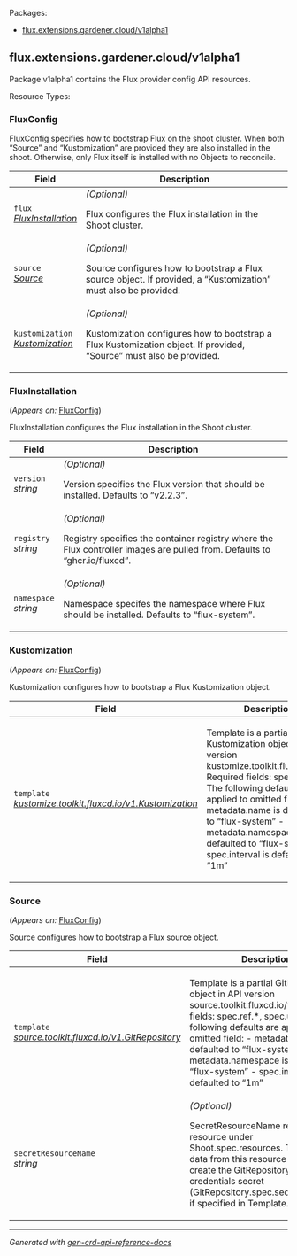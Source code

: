 <p>Packages:</p>
<ul>
<li>
<a href="#flux.extensions.gardener.cloud%2fv1alpha1">flux.extensions.gardener.cloud/v1alpha1</a>
</li>
</ul>
<h2 id="flux.extensions.gardener.cloud/v1alpha1">flux.extensions.gardener.cloud/v1alpha1</h2>
<p>
<p>Package v1alpha1 contains the Flux provider config API resources.</p>
</p>
Resource Types:
<ul></ul>
<h3 id="flux.extensions.gardener.cloud/v1alpha1.FluxConfig">FluxConfig
</h3>
<p>
<p>FluxConfig specifies how to bootstrap Flux on the shoot cluster.
When both &ldquo;Source&rdquo; and &ldquo;Kustomization&rdquo; are provided they are also installed in the shoot.
Otherwise, only Flux itself is installed with no Objects to reconcile.</p>
</p>
<table>
<thead>
<tr>
<th>Field</th>
<th>Description</th>
</tr>
</thead>
<tbody>
<tr>
<td>
<code>flux</code></br>
<em>
<a href="#flux.extensions.gardener.cloud/v1alpha1.FluxInstallation">
FluxInstallation
</a>
</em>
</td>
<td>
<em>(Optional)</em>
<p>Flux configures the Flux installation in the Shoot cluster.</p>
</td>
</tr>
<tr>
<td>
<code>source</code></br>
<em>
<a href="#flux.extensions.gardener.cloud/v1alpha1.Source">
Source
</a>
</em>
</td>
<td>
<em>(Optional)</em>
<p>Source configures how to bootstrap a Flux source object.
If provided, a &ldquo;Kustomization&rdquo; must also be provided.</p>
</td>
</tr>
<tr>
<td>
<code>kustomization</code></br>
<em>
<a href="#flux.extensions.gardener.cloud/v1alpha1.Kustomization">
Kustomization
</a>
</em>
</td>
<td>
<em>(Optional)</em>
<p>Kustomization configures how to bootstrap a Flux Kustomization object.
If provided, &ldquo;Source&rdquo; must also be provided.</p>
</td>
</tr>
</tbody>
</table>
<h3 id="flux.extensions.gardener.cloud/v1alpha1.FluxInstallation">FluxInstallation
</h3>
<p>
(<em>Appears on:</em>
<a href="#flux.extensions.gardener.cloud/v1alpha1.FluxConfig">FluxConfig</a>)
</p>
<p>
<p>FluxInstallation configures the Flux installation in the Shoot cluster.</p>
</p>
<table>
<thead>
<tr>
<th>Field</th>
<th>Description</th>
</tr>
</thead>
<tbody>
<tr>
<td>
<code>version</code></br>
<em>
string
</em>
</td>
<td>
<em>(Optional)</em>
<p>Version specifies the Flux version that should be installed.
Defaults to &ldquo;v2.2.3&rdquo;.</p>
</td>
</tr>
<tr>
<td>
<code>registry</code></br>
<em>
string
</em>
</td>
<td>
<em>(Optional)</em>
<p>Registry specifies the container registry where the Flux controller images are pulled from.
Defaults to &ldquo;ghcr.io/fluxcd&rdquo;.</p>
</td>
</tr>
<tr>
<td>
<code>namespace</code></br>
<em>
string
</em>
</td>
<td>
<em>(Optional)</em>
<p>Namespace specifes the namespace where Flux should be installed.
Defaults to &ldquo;flux-system&rdquo;.</p>
</td>
</tr>
</tbody>
</table>
<h3 id="flux.extensions.gardener.cloud/v1alpha1.Kustomization">Kustomization
</h3>
<p>
(<em>Appears on:</em>
<a href="#flux.extensions.gardener.cloud/v1alpha1.FluxConfig">FluxConfig</a>)
</p>
<p>
<p>Kustomization configures how to bootstrap a Flux Kustomization object.</p>
</p>
<table>
<thead>
<tr>
<th>Field</th>
<th>Description</th>
</tr>
</thead>
<tbody>
<tr>
<td>
<code>template</code></br>
<em>
<a href="https://fluxcd.io/flux/components/kustomize/api/v1/#kustomize.toolkit.fluxcd.io/v1.Kustomization">
kustomize.toolkit.fluxcd.io/v1.Kustomization
</a>
</em>
</td>
<td>
<p>Template is a partial Kustomization object in API version kustomize.toolkit.fluxcd.io/v1.
Required fields: spec.path.
The following defaults are applied to omitted field:
- metadata.name is defaulted to &ldquo;flux-system&rdquo;
- metadata.namespace is defaulted to &ldquo;flux-system&rdquo;
- spec.interval is defaulted to &ldquo;1m&rdquo;</p>
</td>
</tr>
</tbody>
</table>
<h3 id="flux.extensions.gardener.cloud/v1alpha1.Source">Source
</h3>
<p>
(<em>Appears on:</em>
<a href="#flux.extensions.gardener.cloud/v1alpha1.FluxConfig">FluxConfig</a>)
</p>
<p>
<p>Source configures how to bootstrap a Flux source object.</p>
</p>
<table>
<thead>
<tr>
<th>Field</th>
<th>Description</th>
</tr>
</thead>
<tbody>
<tr>
<td>
<code>template</code></br>
<em>
<a href="https://fluxcd.io/flux/components/source/api/v1/#source.toolkit.fluxcd.io/v1.GitRepository">
source.toolkit.fluxcd.io/v1.GitRepository
</a>
</em>
</td>
<td>
<p>Template is a partial GitRepository object in API version source.toolkit.fluxcd.io/v1.
Required fields: spec.ref.*, spec.url.
The following defaults are applied to omitted field:
- metadata.name is defaulted to &ldquo;flux-system&rdquo;
- metadata.namespace is defaulted to &ldquo;flux-system&rdquo;
- spec.interval is defaulted to &ldquo;1m&rdquo;</p>
</td>
</tr>
<tr>
<td>
<code>secretResourceName</code></br>
<em>
string
</em>
</td>
<td>
<em>(Optional)</em>
<p>SecretResourceName references a resource under Shoot.spec.resources.
The secret data from this resource is used to create the GitRepository&rsquo;s credentials secret
(GitRepository.spec.secretRef.name) if specified in Template.</p>
</td>
</tr>
</tbody>
</table>
<hr/>
<p><em>
Generated with <a href="https://github.com/ahmetb/gen-crd-api-reference-docs">gen-crd-api-reference-docs</a>
</em></p>
